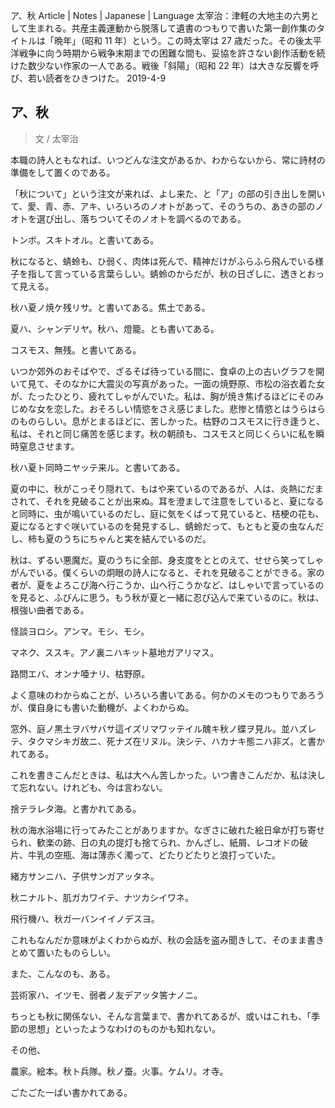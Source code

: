 ア、秋
Article | Notes | Japanese | Language
太宰治：津軽の大地主の六男として生まれる。共産主義運動から脱落して遺書のつもりで書いた第一創作集のタイトルは「晩年」（昭和 11 年）という。この時太宰は 27 歳だった。その後太平洋戦争に向う時期から戦争末期までの困難な間も、妥協を許さない創作活動を続けた数少ない作家の一人である。戦後「斜陽」（昭和 22 年）は大きな反響を呼び、若い読者をひきつけた。
2019-4-9

## ア、秋

> 文 / 太宰治

本職の詩人ともなれば、いつどんな注文があるか、わからないから、常に詩材の準備をして置くのである。



「秋について」という注文が来れば、よし来た、と「ア」の部の引き出しを開いて、愛、青、赤、アキ、いろいろのノオトがあって、そのうちの、あきの部のノオトを選び出し、落ちついてそのノオトを調べるのである。



トンボ。スキトオル。と書いてある。



秋になると、蜻蛉も、ひ弱く、肉体は死んで、精神だけがふらふら飛んでいる様子を指して言っている言葉らしい。蜻蛉のからだが、秋の日ざしに、透きとおって見える。



秋ハ夏ノ焼ケ残リサ。と書いてある。焦土である。



夏ハ、シャンデリヤ。秋ハ、燈籠。とも書いてある。



コスモス、無残。と書いてある。



いつか郊外のおそばやで、ざるそば待っている間に、食卓の上の古いグラフを開いて見て、そのなかに大震災の写真があった。一面の焼野原、市松の浴衣着た女が、たったひとり、疲れてしゃがんでいた。私は、胸が焼き焦げるほどにそのみじめな女を恋した。おそろしい情慾をさえ感じました。悲惨と情慾とはうらはらのものらしい。息がとまるほどに、苦しかった。枯野のコスモスに行き逢うと、私は、それと同じ痛苦を感じます。秋の朝顔も、コスモスと同じくらいに私を瞬時窒息させます。



秋ハ夏ト同時ニヤッテ来ル。と書いてある。



夏の中に、秋がこっそり隠れて、もはや来ているのであるが、人は、炎熱にだまされて、それを見破ることが出来ぬ。耳を澄まして注意をしていると、夏になると同時に、虫が鳴いているのだし、庭に気をくばって見ていると、桔梗の花も、夏になるとすぐ咲いているのを発見するし、蜻蛉だって、もともと夏の虫なんだし、柿も夏のうちにちゃんと実を結んでいるのだ。



秋は、ずるい悪魔だ。夏のうちに全部、身支度をととのえて、せせら笑ってしゃがんでいる。僕くらいの炯眼の詩人になると、それを見破ることができる。家の者が、夏をよろこび海へ行こうか、山へ行こうかなど、はしゃいで言っているのを見ると、ふびんに思う。もう秋が夏と一緒に忍び込んで来ているのに。秋は、根強い曲者である。



怪談ヨロシ。アンマ。モシ、モシ。



マネク、ススキ。アノ裏ニハキット墓地ガアリマス。



路問エバ、オンナ唖ナリ、枯野原。



よく意味のわからぬことが、いろいろ書いてある。何かのメモのつもりであろうが、僕自身にも書いた動機が、よくわからぬ。



窓外、庭ノ黒土ヲバサバサ這イズリマワッテイル醜キ秋ノ蝶ヲ見ル。並ハズレテ、タクマシキガ故ニ、死ナズ在リヌル。決シテ、ハカナキ態ニハ非ズ。と書かれてある。



これを書きこんだときは、私は大へん苦しかった。いつ書きこんだか、私は決して忘れない。けれども、今は言わない。



捨テラレタ海。と書かれてある。



秋の海水浴場に行ってみたことがありますか。なぎさに破れた絵日傘が打ち寄せられ、歓楽の跡、日の丸の提灯も捨てられ、かんざし、紙屑、レコオドの破片、牛乳の空瓶、海は薄赤く濁って、どたりどたりと浪打っていた。



緒方サンニハ、子供サンガアッタネ。



秋ニナルト、肌ガカワイテ、ナツカシイワネ。



飛行機ハ、秋ガ一バンイイノデスヨ。



これもなんだか意味がよくわからぬが、秋の会話を盗み聞きして、そのまま書きとめて置いたものらしい。



また、こんなのも、ある。



芸術家ハ、イツモ、弱者ノ友デアッタ筈ナノニ。



ちっとも秋に関係ない、そんな言葉まで、書かれてあるが、或いはこれも、「季節の思想」といったようなわけのものかも知れない。



その他、



農家。絵本。秋ト兵隊。秋ノ蚕。火事。ケムリ。オ寺。



ごたごた一ぱい書かれてある。
